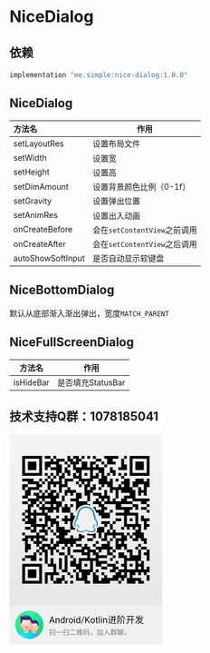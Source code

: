 # NiceDialog

## 依赖

```groovy
implementation "me.simple:nice-dialog:1.0.0"
```

## NiceDialog

| 方法名            | 作用                         |
| :---------------- | ---------------------------- |
| setLayoutRes      | 设置布局文件                 |
| setWidth          | 设置宽                       |
| setHeight         | 设置高                       |
| setDimAmount      | 设置背景颜色比例（0-1f）     |
| setGravity        | 设置弹出位置                 |
| setAnimRes        | 设置出入动画                 |
| onCreateBefore    | 会在`setContentView`之前调用 |
| onCreateAfter     | 会在`setContentView`之后调用 |
| autoShowSoftInput | 是否自动显示软键盘           |

## NiceBottomDialog

默认从底部渐入渐出弹出，宽度`MATCH_PARENT`

## NiceFullScreenDialog

| 方法名    | 作用              |
| --------- | ----------------- |
| isHideBar | 是否填充StatusBar |

## 技术支持Q群：1078185041

<img src="files/q_group.jpg" width="270px" height="370px">